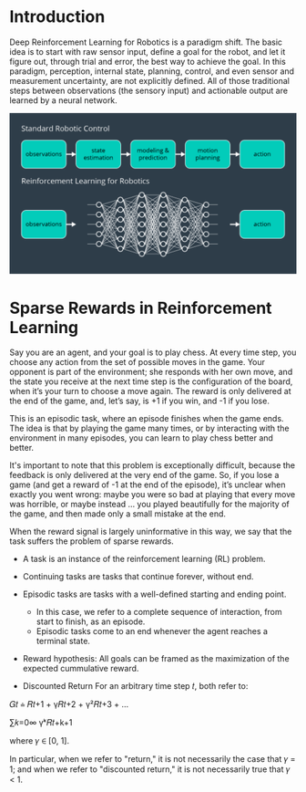 # Introduction

Deep Reinforcement Learning for Robotics is a paradigm shift. 
The basic idea is to start with raw sensor input, define a goal for the robot, and let it figure out, through trial and error, the best way to achieve the goal.
In this paradigm, perception, internal state, planning, control, and even sensor and measurement uncertainty, are not explicitly defined. 
All of those traditional steps between observations (the sensory input) and actionable output are learned by a neural network.

![Intro Reinforcement Learning](images/intro_reinforcement%20learning.png)


# Sparse Rewards in Reinforcement Learning
Say you are an agent, and your goal is to play chess. At every time step, you choose any action from the set of possible moves in the game. Your opponent is part of the environment; she responds with her own move, and the state you receive at the next time step is the configuration of the board, when it’s your turn to choose a move again. The reward is only delivered at the end of the game, and, let’s say, is +1 if you win, and -1 if you lose.

This is an episodic task, where an episode finishes when the game ends. The idea is that by playing the game many times, or by interacting with the environment in many episodes, you can learn to play chess better and better.

It's important to note that this problem is exceptionally difficult, because the feedback is only delivered at the very end of the game. So, if you lose a game (and get a reward of -1 at the end of the episode), it’s unclear when exactly you went wrong: maybe you were so bad at playing that every move was horrible, or maybe instead … you played beautifully for the majority of the game, and then made only a small mistake at the end.

When the reward signal is largely uninformative in this way, we say that the task suffers the problem of sparse rewards. 

- A task is an instance of the reinforcement learning (RL) problem.
- Continuing tasks are tasks that continue forever, without end.
- Episodic tasks are tasks with a well-defined starting and ending point.
  - In this case, we refer to a complete sequence of interaction, from start to finish, as an episode.
  - Episodic tasks come to an end whenever the agent reaches a terminal state.

- Reward hypothesis: All goals can be framed as the maximization of the expected cummulative reward.

- Discounted Return
For an arbitrary time step 𝑡, both refer to:

𝐺𝑡 ≐ 𝑅𝑡+1 + γ𝑅𝑡+2 + γ²𝑅𝑡+3 + …

∑𝑘=0∞ γᵏ𝑅𝑡+k+1

where 𝛾 ∈ [0, 1].

In particular, when we refer to "return," it is not necessarily the case that 𝛾 = 1; and when we refer to "discounted return," it is not necessarily true that 𝛾 < 1.
